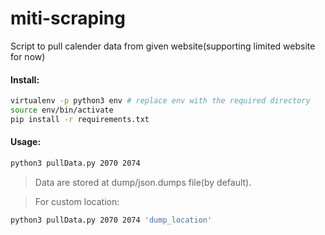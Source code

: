 # miti-scraping

Script to pull calender data from given website(supporting limited website for now)

#### Install:
```bash
virtualenv -p python3 env # replace env with the required directory
source env/bin/activate
pip install -r requirements.txt
```

#### Usage:
```bash
python3 pullData.py 2070 2074
```

> Data are stored at dump/json.dumps file(by default).

> For custom location:
```bash
python3 pullData.py 2070 2074 'dump_location'
```
  
